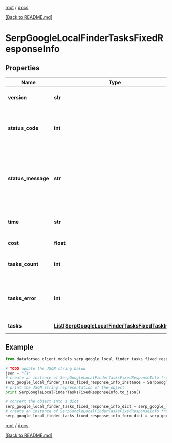 [root](./../ "root") / [docs](./ "docs")

[[Back to README.md]](./../README.md "[Back to README.md]")

# SerpGoogleLocalFinderTasksFixedResponseInfo

## Properties

Name | Type | Description | Notes
------------ | ------------- | ------------- | -------------
**version** | **str** | the current version of the API | [optional]
**status_code** | **int** | general status code you can find the full list of the response codes here | [optional]
**status_message** | **str** | general informational message you can find the full list of general informational messages here | [optional]
**time** | **str** | total execution time, seconds | [optional]
**cost** | **float** | total tasks cost, USD | [optional]
**tasks_count** | **int** | the number of tasks in the tasks array | [optional]
**tasks_error** | **int** | the number of tasks in the tasks array returned with an error | [optional]
**tasks** | [**List[SerpGoogleLocalFinderTasksFixedTaskInfo]**](SerpGoogleLocalFinderTasksFixedTaskInfo.md) | array of tasks | [optional]

## Example

```python
from dataforseo_client.models.serp_google_local_finder_tasks_fixed_response_info import SerpGoogleLocalFinderTasksFixedResponseInfo

# TODO update the JSON string below
json = "{}"
# create an instance of SerpGoogleLocalFinderTasksFixedResponseInfo from a JSON string
serp_google_local_finder_tasks_fixed_response_info_instance = SerpGoogleLocalFinderTasksFixedResponseInfo.from_json(json)
# print the JSON string representation of the object
print SerpGoogleLocalFinderTasksFixedResponseInfo.to_json()

# convert the object into a dict
serp_google_local_finder_tasks_fixed_response_info_dict = serp_google_local_finder_tasks_fixed_response_info_instance.to_dict()
# create an instance of SerpGoogleLocalFinderTasksFixedResponseInfo from a dict
serp_google_local_finder_tasks_fixed_response_info_form_dict = serp_google_local_finder_tasks_fixed_response_info.from_dict(serp_google_local_finder_tasks_fixed_response_info_dict)
```

  

[root](./../ "root") / [docs](./ "docs")

[[Back to README.md]](./../README.md "[Back to README.md]")